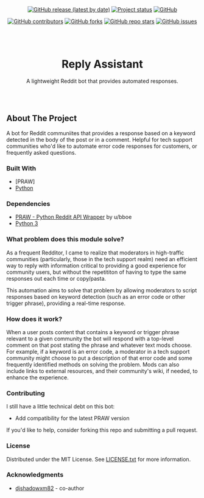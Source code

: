 <div id="top"></div>
<div align="center">
<a href="https://github.com/Falc0n2k/reply-assistant/releases"><img alt="GitHub release (latest by date)" src="https://img.shields.io/github/v/release/falc0n2k/reply-assistant?style=for-the-badge"></a>
<a href="#"><img alt="Project status" src="https://img.shields.io/badge/Status-Active-blue?style=for-the-badge"></a>
<a href="https://github.com/Falc0n2k/reply-assistant/blob/main/LICENSE.txt"><img alt="GitHub" src="https://img.shields.io/github/license/falc0n2k/reply-assistant?style=for-the-badge"></a>

<a href="https://github.com/Falc0n2k/reply-assistant/graphs/contributors"><img alt="GitHub contributors" src="https://img.shields.io/github/contributors/falc0n2k/reply-assistant?style=for-the-badge"></a>
<a href="https://github.com/Falc0n2k/reply-assistant/network/members"><img alt="GitHub forks" src="https://img.shields.io/github/forks/falc0n2k/reply-assistant?style=for-the-badge"></a>
<a href="#"><img alt="GitHub repo stars" src="https://img.shields.io/github/stars/falc0n2k/reply-assistant?style=for-the-badge"></a>
<a href="https://github.com/Falc0n2k/reply-assistant/issues"><img alt="GitHub issues" src="https://img.shields.io/github/issues-raw/falc0n2k/reply-assistant?style=for-the-badge"></a>
</div>

<br/>
<br/>

<h1 align="center">Reply Assistant</h1>
<p align="center">A lightweight Reddit bot that provides automated responses.</p>
</div>

<br/>
<br/>

## About The Project

A bot for Reddit communiites that provides a response based on a keyword detected in the body of the post or in a comment. Helpful for tech support communities who'd like to automate error code responses for customers, or frequently asked questions.

### Built With

* [PRAW]
* [Python](https://www.json.org/)

### Dependencies

* [PRAW - Python Reddit API Wrapper](https://github.com/praw-dev/praw) by u/bboe
* [Python 3](https://www.python.org/download/releases/3.0/)

### What problem does this module solve?

As a frequent Redditor, I came to realize that moderators in high-traffic communities (particularly, those in the tech support realm) need an efficient way to reply with information critical to providing a good experience for community users, but without the repetititon of having to type the same responses out each time or copy/pasta.

This automation aims to solve that problem by allowing moderators to script responses based on keyword detection (such as an error code or other trigger phrase), providing a real-time response.

### How does it work?

When a user posts content that contains a keyword or trigger phrase relevant to a given community the bot will respond with a top-level comment on that post stating the phrase and whatever text mods choose. For example, if a keyword is an error code, a moderator in a tech support community might choose to put a description of that error code and some frequently identified methods on solving the problem. Mods can also include links to external resources, and their community's wiki, if needed, to enhance the experience.

### Contributing

I still have a little technical debt on this bot:

* Add compatibility for the latest PRAW version

If you'd like to help, consider forking this repo and submitting a pull request.

### License

Distributed under the MIT License. See [LICENSE.txt](/LICENSE.txt) for more information.

### Acknowledgments

* [djshadowxm82](https://github.com/djshadowxm82) - co-author
